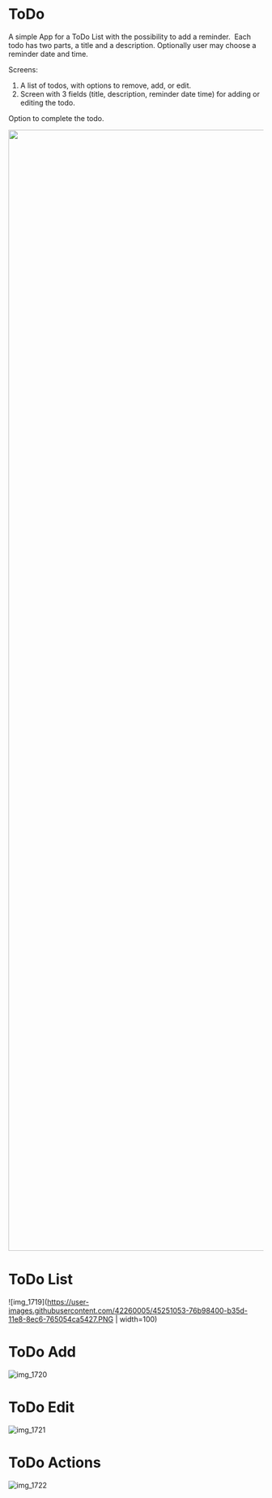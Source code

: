 # ToDo

A simple App for a ToDo List with the possibility to add a reminder. 
Each todo has two parts, a title and a description. Optionally user may choose a reminder date and time.

Screens:
1. A list of todos, with options to remove, add, or edit. 
2. Screen with 3 fields (title, description, reminder date time) for adding or editing the todo.

Option to complete the todo.

<img src="https://user-images.githubusercontent.com/42260005/45251053-76b98400-b35d-11e8-8ec6-765054ca5427.PNG" width="1242" height="2208">

# ToDo List
![img_1719](https://user-images.githubusercontent.com/42260005/45251053-76b98400-b35d-11e8-8ec6-765054ca5427.PNG | width=100)

# ToDo Add
![img_1720](https://user-images.githubusercontent.com/42260005/45251063-a36d9b80-b35d-11e8-9b5e-60b9ef670048.PNG)

# ToDo Edit
![img_1721](https://user-images.githubusercontent.com/42260005/45251071-b97b5c00-b35d-11e8-9a8f-6cc98d6b63bf.PNG)

# ToDo Actions
![img_1722](https://user-images.githubusercontent.com/42260005/45251080-d2840d00-b35d-11e8-9422-0cafe41befd9.PNG)

